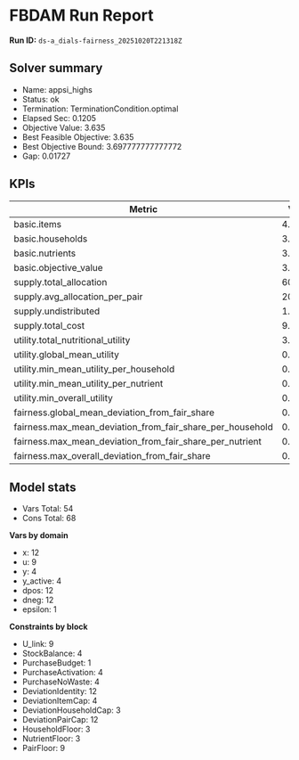 # FBDAM Run Report

**Run ID:** `ds-a_dials-fairness_20251020T221318Z`

## Solver summary
- Name: appsi_highs
- Status: ok
- Termination: TerminationCondition.optimal
- Elapsed Sec: 0.1205
- Objective Value: 3.635
- Best Feasible Objective: 3.635
- Best Objective Bound: 3.697777777777772
- Gap: 0.01727

## KPIs
| Metric | Value |
|---|---|
| basic.items | 4.0 |
| basic.households | 3.0 |
| basic.nutrients | 3.0 |
| basic.objective_value | 3.635 |
| supply.total_allocation | 60.0 |
| supply.avg_allocation_per_pair | 20.0 |
| supply.undistributed | 1.0 |
| supply.total_cost | 9.9 |
| utility.total_nutritional_utility | 3.635 |
| utility.global_mean_utility | 0.40389 |
| utility.min_mean_utility_per_household | 0.3635 |
| utility.min_mean_utility_per_nutrient | 0.3635 |
| utility.min_overall_utility | 0.3635 |
| fairness.global_mean_deviation_from_fair_share | 0.32407 |
| fairness.max_mean_deviation_from_fair_share_per_household | 0.38889 |
| fairness.max_mean_deviation_from_fair_share_per_nutrient | 0.44444 |
| fairness.max_overall_deviation_from_fair_share | 0.66667 |

## Model stats
- Vars Total: 54
- Cons Total: 68

**Vars by domain**
- x: 12
- u: 9
- y: 4
- y_active: 4
- dpos: 12
- dneg: 12
- epsilon: 1

**Constraints by block**
- U_link: 9
- StockBalance: 4
- PurchaseBudget: 1
- PurchaseActivation: 4
- PurchaseNoWaste: 4
- DeviationIdentity: 12
- DeviationItemCap: 4
- DeviationHouseholdCap: 3
- DeviationPairCap: 12
- HouseholdFloor: 3
- NutrientFloor: 3
- PairFloor: 9
